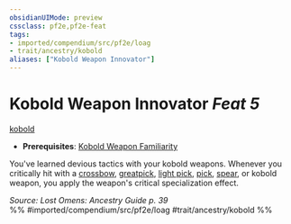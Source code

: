 ```yaml
---
obsidianUIMode: preview
cssclass: pf2e,pf2e-feat
tags:
- imported/compendium/src/pf2e/loag
- trait/ancestry/kobold
aliases: ["Kobold Weapon Innovator"]
---
```

# Kobold Weapon Innovator  *Feat 5*  
[kobold](kobold-b1.md)  

- **Prerequisites**: [Kobold Weapon Familiarity](kobold-weapon-familiarity-loag.md)

You've learned devious tactics with your kobold weapons. Whenever you critically hit with a [crossbow](../equipment/items/crossbow.md), [greatpick](../equipment/items/greatpick.md), [light pick](../equipment/items/light-pick.md), [pick](../equipment/items/pick.md), [spear](../equipment/items/spear.md), or kobold weapon, you apply the weapon's critical specialization effect.

*Source: Lost Omens: Ancestry Guide p. 39*  
%% #imported/compendium/src/pf2e/loag #trait/ancestry/kobold %%